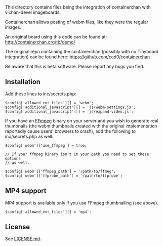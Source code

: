 This directory contains files being the integration of containerchan with vichan-devel imageboards.

Containerchan allows posting of webm files, like they were the regular images.

An original board using this code can be found at:
http://containerchan.org/tb/demo/

The original repo containing the containerchan (possibly with no Tinyboard integration) can be found here:
https://github.com/ccd0/containerchan


Be aware that this is beta software.  Please report any bugs you find.

Installation
------------

Add these lines to inc/secrets.php:

    $config['allowed_ext_files'][] = 'webm';
    $config['additional_javascript'][] = 'js/webm-settings.js';
    $config['additional_javascript'][] = 'js/expand-video.js';

If you have an [FFmpeg](https://www.ffmpeg.org/) binary on your server and you wish to generate real thumbnails (the webm thumbnails created with the original implementation reportedly cause users' browsers to crash), add the following to inc/secrets.php as well:

    $config['webm']['use_ffmpeg'] = true;

    // If your ffmpeg binary isn't in your path you need to set these options
    // as well.

    $config['webm']['ffmpeg_path'] = '/path/to/ffmeg';
    $config['webm']['ffprobe_path'] = '/path/to/ffprobe';

MP4 support
-----------

MP4 support is available only if you use FFmpeg thumbnailing (see above).

    $config['allowed_ext_files'][] = 'mp4';

License
-------

See [LICENSE.md](https://github.com/ccd0/containerchan/blob/master/LICENSE.md).
